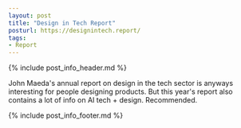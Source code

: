```yaml
---
layout: post
title: "Design in Tech Report"
posturl: https://designintech.report/
tags:
- Report
---
```


{% include post_info_header.md %}

John Maeda's annual report on design in the tech sector is anyways interesting for people designing products. But this year's report also contains a lot of info on AI tech + design. Recommended.

<!--more-->
{% include post_info_footer.md %}
